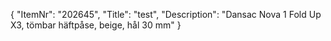 {
  "ItemNr": "202645",
  "Title": "test",
  "Description": "Dansac Nova 1 Fold Up X3, tömbar häftpåse, beige, hål 30 mm"
}